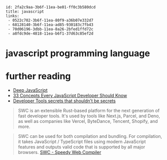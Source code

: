 ```
id: 2fa2c9aa-3b6f-11ea-be01-ff0c3b580dcd
title: javascript
links: 
 - 0522c702-3b6f-11ea-80f9-a36b07e332d7
 - 68128140-3b6f-11ea-ad85-930183c7fb43
 - 70d06196-3dbb-11ea-8a26-2bfed1ffd72c
 - a8fdc9de-4818-11ea-b6f1-37d63c85ef2d
```

# javascript programming language

# further reading

* [Deep JavaScript][1]
* [33 Concepts Every JavaScript Developer Should Know][2]
* [Developer Tools secrets that shouldn’t be secrets][3]

> SWC is an extensible Rust-based platform for the next generation of fast developer tools. It's used by tools like Next.js, Parcel, and Deno, as well as companies like Vercel, ByteDance, Tencent, Shopify, and more.

>SWC can be used for both compilation and bundling. For compilation, it takes JavaScript / TypeScript files using modern JavaScript features and outputs valid code that is supported by all major browsers.
[SWC - Speedy Web Compiler][1]

[1]: https://exploringjs.com/deep-js/toc.html
[2]: https://github.com/leonardomso/33-js-concepts
[3]: https://christianheilmann.com/2021/11/01/developer-tools-secrets-that-shouldnt-be-secrets/
[4]: https://swc.rs/

